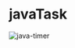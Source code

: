 # javaTask
![java-timer](https://github.com/oguzhanmavii/javaTask/assets/77650437/5382b72b-2cee-4e41-8f56-d7dd9ed0d1af)

